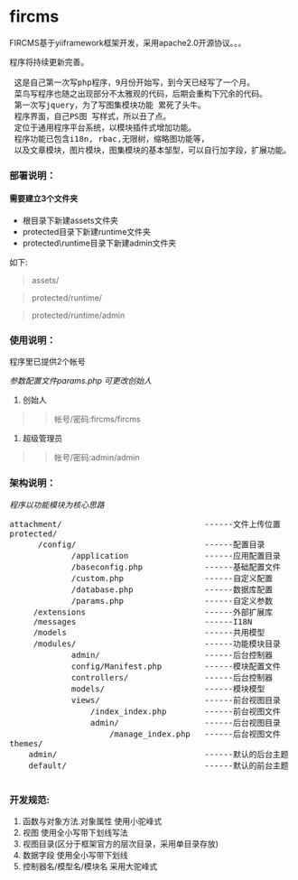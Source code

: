 fircms 
======

FIRCMS基于yiiframework框架开发，采用apache2.0开源协议。。。

<pre>
程序将持续更新完善。

 这是自己第一次写php程序，9月份开始写，到今天已经写了一个月。
 菜鸟写程序也随之出现部分不太雅观的代码，后期会重构下冗余的代码。
 第一次写jquery，为了写图集模块功能 累死了头牛。
 程序界面，自己PS图 写样式，所以丑了点。
 定位于通用程序平台系统，以模块插件式增加功能。
 程序功能已包含i18n, rbac,无限树，缩略图功能等，
 以及文章模块，图片模块，图集模块的基本邹型，可以自行加字段，扩展功能。
</pre>


 
 

### 部署说明： ###

#### 需要建立3个文件夹  ####
- 根目录下新建assets文件夹
- protected目录下新建runtime文件夹
- protected\runtime目录下新建admin文件夹

如下:
>assets/

>protected/runtime/

>protected/runtime/admin




 
### 使用说明： ###
程序里已提供2个帐号

*参数配置文件params.php 可更改创始人*

1. 创始人
 
>>帐号/密码:fircms/fircms


1. 超级管理员

>>帐号/密码:admin/admin





### 架构说明： ###

*程序以功能模块为核心思路*
<pre>
attachment/                              ------文件上传位置
protected/
      /config/                           ------配置目录
             /application                ------应用配置目录
             /baseconfig.php             ------基础配置文件
             /custom.php                 ------自定义配置
             /database.php               ------数据库配置
             /params.php                 ------自定义参数
     /extensions                         ------外部扩展库
     /messages                           ------I18N
     /models                             ------共用模型
     /modules/                           ------功能模块目录
             admin/                      ------后台控制器
             config/Manifest.php         ------模块配置文件
             controllers/                ------后台控制器
             models/                     ------模块模型
             views/                      ------前台视图目录
                 /index_index.php        ------前台视图文件
                 admin/                  ------后台视图目录
                     /manage_index.php   ------后台视图文件
themes/
    admin/                               ------默认的后台主题
    default/                             ------默认的前台主题

</pre>




### 开发规范: ###


1. 函数与对象方法.对象属性   使用小驼峰式
1. 视图                      使用全小写带下划线写法
1. 视图目录(区分于框架官方的层次目录，采用单目录存放)
1. 数据字段                  使用全小写带下划线
1. 控制器名/模型名/模块名    采用大驼峰式
